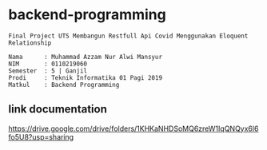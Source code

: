 # backend-programming

```
Final Project UTS Membangun Restfull Api Covid Menggunakan Eloquent Relationship

Nama      : Muhammad Azzam Nur Alwi Mansyur
NIM       : 0110219060
Semester  : 5 | Ganjil
Prodi     : Teknik Informatika 01 Pagi 2019
Matkul    : Backend Programming
```

## link documentation

https://drive.google.com/drive/folders/1KHKaNHDSoMQ6zreW1IqQNQyx6l6fo5U8?usp=sharing
